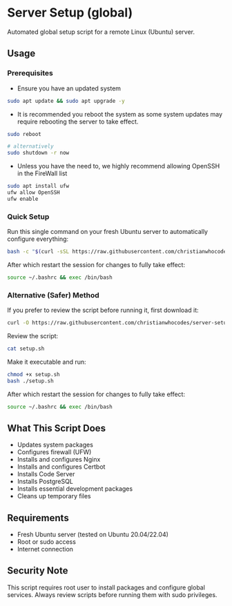 # Server Setup (global)
Automated global setup script for a remote Linux (Ubuntu) server.
## Usage

### Prerequisites
- Ensure you have an updated system

```bash
sudo apt update && sudo apt upgrade -y
```

- It is recommended you reboot the system as some system updates may require rebooting the server to take effect.

```bash
sudo reboot

# alternatively
sudo shutdown -r now
```

- Unless you have the need to, we highly recommend allowing OpenSSH in the FireWall list

```bash
sudo apt install ufw
ufw allow OpenSSH
ufw enable
```

### Quick Setup
Run this single command on your fresh Ubuntu server to automatically configure everything:

```bash
bash -c "$(curl -sSL https://raw.githubusercontent.com/christianwhocodes/server-setup/main/global/setup.sh)"
```

After which restart the session for changes to fully take effect:

```bash
source ~/.bashrc && exec /bin/bash
```

### Alternative (Safer) Method
If you prefer to review the script before running it, first download it:

```bash
curl -O https://raw.githubusercontent.com/christianwhocodes/server-setup/main/global/setup.sh
```

Review the script:

```bash
cat setup.sh
```

Make it executable and run:

```bash 
chmod +x setup.sh
bash ./setup.sh
```

After which restart the session for changes to fully take effect:

```bash
source ~/.bashrc && exec /bin/bash
```

## What This Script Does

- Updates system packages
- Configures firewall (UFW)
- Installs and configures Nginx
- Installs and configures Certbot
- Installs Code Server
- Installs PostgreSQL
- Installs essential development packages
- Cleans up temporary files

## Requirements

- Fresh Ubuntu server (tested on Ubuntu 20.04/22.04)
- Root or sudo access
- Internet connection

## Security Note

This script requires root user to install packages and configure global services. Always review scripts before running them with sudo privileges.
